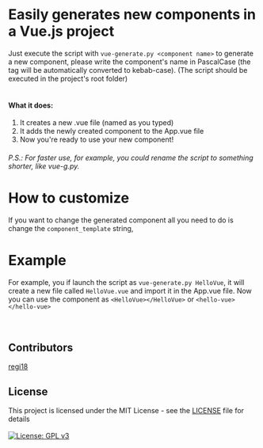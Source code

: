 # Easily generates new components in a Vue.js project
Just execute the script with ```vue-generate.py <component name>``` to generate a new component, please write the component's name in PascalCase (the tag will be automatically converted to kebab-case).
(The script should be executed in the project's root folder) 
<br><br>

#### What it does:
1. It creates a new .vue file (named as you typed)
2. It adds the newly created component to the App.vue file
3. Now you're ready to use your new component!

###### P.S.: For faster use, for example, you could rename the script to something shorter, like vue-g.py.

# How to customize
If you want to change the generated component all you need to do is change the ```component_template``` string,

# Example
For example, you if launch the script as ```vue-generate.py HelloVue```, it will create a new file called ```HelloVue.vue``` and import it in the App.vue file. Now you can use the component as ```<HelloVue></HelloVue>``` or ```<hello-vue></hello-vue>```
<br><br><br>
## Contributors
[regi18](https://github.com/regi18/)

## License
This project is licensed under the MIT License - see the [LICENSE](LICENSE) file for details<br><br>
[![License: GPL v3](https://img.shields.io/badge/License-GPLv3-blue.svg)](https://www.gnu.org/licenses/gpl-3.0)
